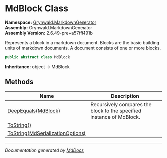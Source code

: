 ﻿<!--  
  <auto-generated>   
    The contents of this file were generated by a tool.  
    Changes to this file may be list if the file is regenerated  
  </auto-generated>   
-->

# MdBlock Class

**Namespace:** [Grynwald.MarkdownGenerator](../index.md)  
**Assembly:** Grynwald.MarkdownGenerator  
**Assembly Version:** 2.6.49\-pre+a57fff491b

Represents a block in a markdown document. Blocks are the basic building units of markdown documents. A document consists of one or more blocks.

```csharp
public abstract class MdBlock
```

**Inheritance:** object → MdBlock

## Methods

| Name                                                                                   | Description                                                          |
| -------------------------------------------------------------------------------------- | -------------------------------------------------------------------- |
| [DeepEquals(MdBlock)](methods/DeepEquals.md)                                           | Recursively compares the block to the specified instance of MdBlock. |
| [ToString()](methods/ToString.md#tostring)                                             |                                                                      |
| [ToString(MdSerializationOptions)](methods/ToString.md#tostringmdserializationoptions) |                                                                      |

___

*Documentation generated by [MdDocs](https://github.com/ap0llo/mddocs)*
